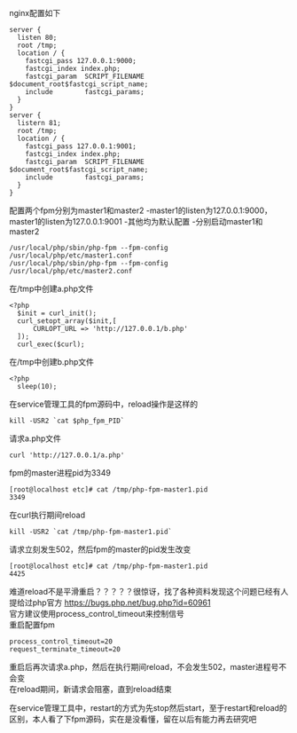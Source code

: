 nginx配置如下
```
server {
  listen 80;
  root /tmp;
  location / {
    fastcgi_pass 127.0.0.1:9000;
    fastcgi_index index.php;
    fastcgi_param  SCRIPT_FILENAME  $document_root$fastcgi_script_name;
    include        fastcgi_params;
  }
}
server {
  listern 81;
  root /tmp;
  location / {
    fastcgi_pass 127.0.0.1:9001;
    fastcgi_index index.php;
    fastcgi_param  SCRIPT_FILENAME  $document_root$fastcgi_script_name;
    include        fastcgi_params;
  }
}
```
配置两个fpm分别为master1和master2
-master1的listen为127.0.0.1:9000，master1的listen为127.0.0.1:9001
-其他均为默认配置
-分别启动master1和master2
```
/usr/local/php/sbin/php-fpm --fpm-config /usr/local/php/etc/master1.conf
/usr/local/php/sbin/php-fpm --fpm-config /usr/local/php/etc/master2.conf
```
在/tmp中创建a.php文件
```
<?php
  $init = curl_init();
  curl_setopt_array($init,[
      CURLOPT_URL => 'http://127.0.0.1/b.php'
  ]);
  curl_exec($curl);
```
在/tmp中创建b.php文件
```
<?php
  sleep(10);
```
在service管理工具的fpm源码中，reload操作是这样的
```
kill -USR2 `cat $php_fpm_PID`
```
请求a.php文件
```
curl 'http://127.0.0.1/a.php'
```
fpm的master进程pid为3349
```
[root@localhost etc]# cat /tmp/php-fpm-master1.pid                                                
3349
```
在curl执行期间reload
```
kill -USR2 `cat /tmp/php-fpm-master1.pid`
```
请求立刻发生502，然后fpm的master的pid发生改变
```
[root@localhost etc]# cat /tmp/php-fpm-master1.pid                                                
4425
```
难道reload不是平滑重启？？？？？很惊讶，找了各种资料发现这个问题已经有人提给过php官方
https://bugs.php.net/bug.php?id=60961  
官方建议使用process_control_timeout来控制信号  
重启配置fpm
```
process_control_timeout=20
request_terminate_timeout=20
```
重启后再次请求a.php，然后在执行期间reload，不会发生502，master进程号不会变  
在reload期间，新请求会阻塞，直到reload结束  
  
在service管理工具中，restart的方式为先stop然后start，至于restart和reload的区别，本人看了下fpm源码，实在是没看懂，留在以后有能力再去研究吧
